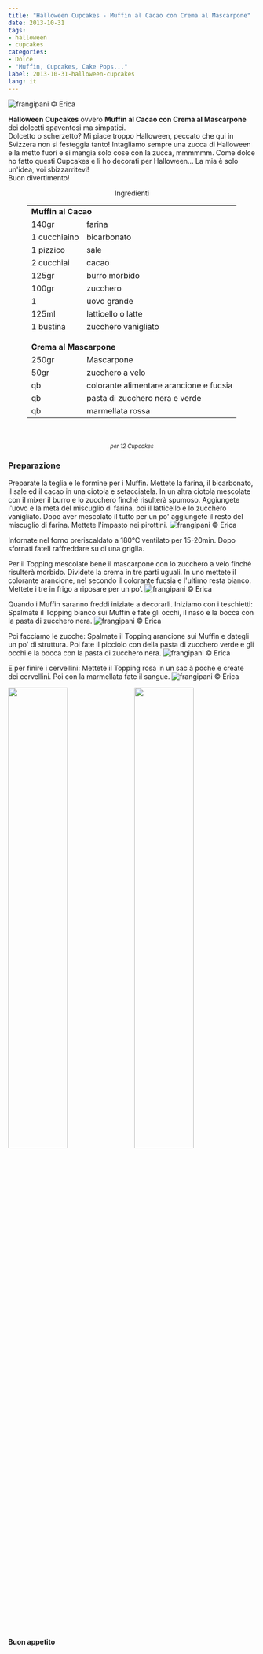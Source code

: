 ```yaml
---
title: "Halloween Cupcakes - Muffin al Cacao con Crema al Mascarpone"
date: 2013-10-31
tags:
- halloween
- cupcakes
categories:
- Dolce
- "Muffin, Cupcakes, Cake Pops..."
label: 2013-10-31-halloween-cupcakes
lang: it
---
```

![](../2013-10-31-halloween-cupcakes/header.jpeg "frangipani © Erica")

**Halloween Cupcakes** ovvero **Muffin al Cacao con Crema al Mascarpone** dei dolcetti spaventosi ma simpatici. 
<br />
Dolcetto o scherzetto? Mi piace troppo Halloween, peccato che qui in Svizzera non si festeggia tanto! Intagliamo sempre una zucca di Halloween e la metto fuori e si mangia solo cose con la zucca, mmmmmm. Come dolce ho fatto questi Cupcakes e li ho decorati per Halloween... La mia è solo un'idea, voi sbizzarritevi!
<br />
Buon divertimento!

<div id="wrapper" style="text-align: center">
  <div id="yourdiv" style="display: inline-block;">
    <div class="ingredients" itemscope itemtype="http://schema.org/Recipe">
      <span itemprop="name" style="display:none;">Halloween Cupcakes - Muffin al Cacao con Crema al Mascarpone</span>
      <span itemprop="recipeCategory" style="display:none;">Dolce</span>
      <img itemprop="image" style="display:none;" class="ignore-gallery-item" src="../2013-10-31-halloween-cupcakes/header.jpeg"/>
      <span itemprop="author" style="display:none;">Erica Raiano</span>
      <span itemprop="description" style="display:none;">Halloween Cupcakes ovvero Muffin al Cacao con Crema al Mascarpone dei dolcetti spaventosi ma simpatici.</span>
      <div class="ingredients-title">Ingredienti</div>
      <table>
        <tbody>
          <tr>
            <td colspan="2"><b>Muffin al Cacao</b></td>
          </tr>      
          <tr itemprop="recipeIngredient">        
            <td>140gr</td>
            <td>farina</td>
          </tr>
          <tr itemprop="recipeIngredient">
            <td>1 cucchiaino</td>
            <td>bicarbonato</td>
          </tr>
          <tr itemprop="recipeIngredient">
            <td>1 pizzico</td>
            <td>sale</td>
          </tr>
          <tr itemprop="recipeIngredient">
            <td>2 cucchiai</td>
            <td>cacao</td>
          </tr>
          <tr itemprop="recipeIngredient">
            <td>125gr</td>
            <td>burro morbido</td>
          </tr>
          <tr itemprop="recipeIngredient">
            <td>100gr</td>
            <td>zucchero</td>
          </tr>
          <tr itemprop="recipeIngredient">
            <td>1</td>
            <td>uovo grande</td>
          </tr>
          <tr itemprop="recipeIngredient">
            <td>125ml</td>
            <td>latticello o latte</td>
          </tr>
          <tr itemprop="recipeIngredient">
            <td>1 bustina</td>
            <td>zucchero vanigliato</td>
          </tr>
          <tr style="height: 15px;"></tr>
          <tr>
            <td colspan="2"><b>Crema al Mascarpone</b></td>
          </tr>
          <tr itemprop="recipeIngredient">        
            <td>250gr</td>
            <td>Mascarpone</td>
          </tr>
          <tr itemprop="recipeIngredient">
            <td>50gr</td>
            <td>zucchero a velo</td>
          </tr>
          <tr itemprop="recipeIngredient">
            <td>qb</td>
            <td>colorante alimentare arancione e fucsia</td>
          </tr>
          <tr itemprop="recipeIngredient">
            <td>qb</td>
            <td>pasta di zucchero nera e verde</td>
          </tr>      
          <tr itemprop="recipeIngredient">
            <td>qb</td>
            <td>marmellata rossa</td>  
          </tr>
        </tbody>
      </table>
      <br></br>
      <i class="pull-right" style="font-size: 80%;" itemprop="recipeYield">per 12 Cupcakes</i>
    </div>
  </div>
</div>

<h3>
  <font color="grey">
    <i class="fa-solid fa-gears"></i>
  </font> Preparazione
</h3>

Preparate la teglia e le formine per i Muffin. Mettete la farina, il bicarbonato, il sale ed il cacao in una ciotola e setacciatela. In un altra ciotola mescolate con il mixer il burro e lo zucchero finché risulterà spumoso. Aggiungete l'uovo e la metà del miscuglio di farina, poi il latticello e lo zucchero vanigliato. Dopo aver mescolato il tutto per un po' aggiungete il resto del miscuglio di farina. Mettete l'impasto nei pirottini. 
![](../2013-10-31-halloween-cupcakes/teglia.jpeg "frangipani © Erica")

Infornate nel forno preriscaldato a 180°C ventilato per 15-20min. Dopo sfornati fateli raffreddare su di una griglia.

Per il Topping mescolate bene il mascarpone con lo zucchero a velo finché risulterà morbido. Dividete la crema in tre parti uguali. In uno mettete il colorante arancione, nel secondo il colorante fucsia e l'ultimo resta bianco. Mettete i tre in frigo a riposare per un po'.
![](../2013-10-31-halloween-cupcakes/topping.jpeg "frangipani © Erica")

Quando i Muffin saranno freddi iniziate a decorarli. 
Iniziamo con i teschietti: Spalmate il Topping bianco sui Muffin e fate gli occhi, il naso e la bocca con la pasta di zucchero nera.
![](../2013-10-31-halloween-cupcakes/risultato2.jpeg "frangipani © Erica")

Poi facciamo le zucche: Spalmate il Topping arancione sui Muffin e dategli un po' di struttura. Poi fate il picciolo con della pasta di zucchero verde e gli occhi e la bocca con la pasta di zucchero nera.
![](../2013-10-31-halloween-cupcakes/risultato3.jpeg "frangipani © Erica")

E per finire i cervellini: Mettete il Topping rosa in un sac à poche e create dei cervellini. Poi con la marmellata fate il sangue.
![](../2013-10-31-halloween-cupcakes/risultato4.jpeg "frangipani © Erica")

<p>
  <div style="width: 100%; margin-bottom: 0">
    <img style="float: left; width: 49%; margin-right: 1%" src="../2013-10-31-halloween-cupcakes/risultato1.jpeg" alt="" title="frangipani © Erica" />
    <img style="float: left; width: 49%; margin-left: 1%" src="../2013-10-31-halloween-cupcakes/risultato5.jpeg" alt="" title="frangipani © Erica" />
    <div style="clear: both"></div>
  </div>
</p>

<h4>Buon appetito
  <font color="red">
    <i class="fa-regular fa-face-smile"></i>
  </font>
</h4>